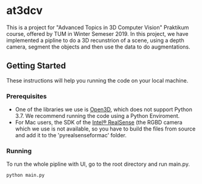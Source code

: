 # at3dcv

This is a project for "Advanced Topics in 3D Computer Vision" Praktikum course, offered by TUM in Winter Semeser 2019. In this project, we have implemented a pipline to do a 3D recunstrion of a scene, using a depth camera, segment the objects and then use the data to do augmentations.

## Getting Started

These instructions will help you running the code on your local machine.

### Prerequisites

* One of the libraries we use is [Open3D](http://open3d.org), which does not support Python 3.7. We recommend running the code using a Python Enviroment.
* For Mac users, the SDK of the [Intel® RealSense](https://github.com/IntelRealSense/librealsense/tree/master/wrappers/python) (the RGBD camera which we use is not available, so you have to build the files from source and add it to the 'pyrealsenseformac' folder.



### Running

To run the whole pipline with UI, go to the root directory and run main.py.
```
python main.py
```